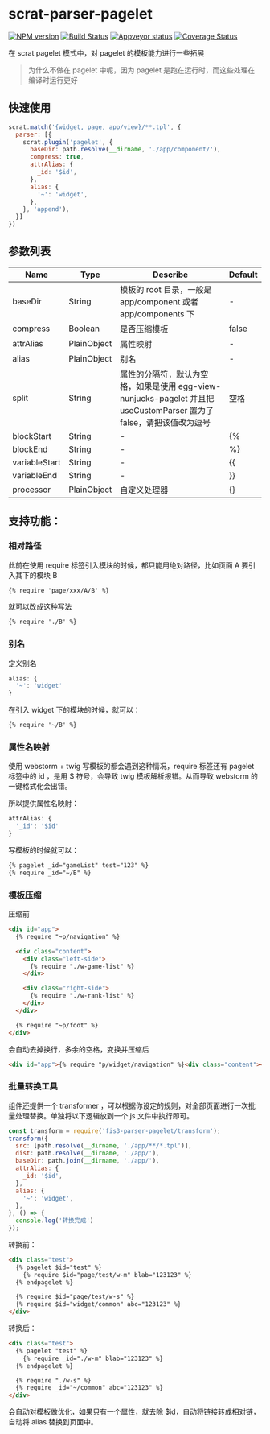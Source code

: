 # scrat-parser-pagelet

[![NPM version][npm-image]][npm-url]
[![Build Status][travis-image]][travis-url]
[![Appveyor status][appveyor-image]][appveyor-url]
[![Coverage Status][coveralls-image]][coveralls-url]

在 scrat pagelet 模式中，对 pagelet 的模板能力进行一些拓展

> 为什么不做在 pagelet 中呢，因为 pagelet 是跑在运行时，而这些处理在编译时运行更好

## 快速使用

```js
scrat.match('{widget, page, app/view}/**.tpl', {
  parser: [{
    scrat.plugin('pagelet', {
      baseDir: path.resolve(__dirname, './app/component/'),
      compress: true,
      attrAlias: {
        _id: '$id',
      },
      alias: {
        '~': 'widget',
      },
    }, 'append'),
  }]
})
```

## 参数列表

|Name|Type|Describe|Default|
|----|----|--------|-------|
| baseDir | String | 模板的 root 目录，一般是 app/component 或者 app/components 下 | - |
| compress | Boolean | 是否压缩模板 | false |
| attrAlias | PlainObject | 属性映射 | - |
| alias | PlainObject | 别名 | - |
| split | String | 属性的分隔符，默认为空格，如果是使用 egg-view-nunjucks-pagelet 并且把 useCustomParser 置为了 false，请把该值改为逗号 | 空格 |
| blockStart | String | - | {% |
| blockEnd | String | - | %} |
| variableStart | String | - | {{ |
| variableEnd | String | - | }} |
| processor | PlainObject | 自定义处理器 | {} |

## 支持功能：

### 相对路径

此前在使用 require 标签引入模块的时候，都只能用绝对路径，比如页面 A 要引入其下的模块 B

```html
{% require 'page/xxx/A/B' %}
```

就可以改成这种写法

```html
{% require './B' %}
```

### 别名

定义别名

```js
alias: {
  '~': 'widget'
}
```

在引入 widget 下的模块的时候，就可以：

```html
{% require '~/B' %}
```

### 属性名映射

使用 webstorm + twig 写模板的都会遇到这种情况，require 标签还有 pagelet 标签中的 id ，是用 $ 符号，会导致 twig 模板解析报错。从而导致 webstorm 的一键格式化会出错。

所以提供属性名映射：

```js
attrAlias: {
  '_id': '$id'
}
```

写模板的时候就可以：

```html
{% pagelet _id="gameList" test="123" %}
{% require _id="~/B" %}
```

### 模板压缩

压缩前

```html
<div id="app">
  {% require "~p/navigation" %}

  <div class="content">
    <div class="left-side">
      {% require "./w-game-list" %}
    </div>

    <div class="right-side">
      {% require "./w-rank-list" %}
    </div>
  </div>

  {% require "~p/foot" %}
</div>
```

会自动去掉换行，多余的空格，变换并压缩后

```html
<div id="app">{% require "p/widget/navigation" %}<div class="content"><div class="left-side">{% require "p/page/index/w-game-list" %}</div><div class="right-side">{% require "p/page/index/w-rank-list" %}</div></div>{% require "p/widget/foot" %}</div>
```

### 批量转换工具

组件还提供一个 transformer ，可以根据你设定的规则，对全部页面进行一次批量处理替换。单独将以下逻辑放到一个 js 文件中执行即可。

```js
const transform = require('fis3-parser-pagelet/transform');
transform({
  src: [path.resolve(__dirname, './app/**/*.tpl')],
  dist: path.resolve(__dirname, './app/'),
  baseDir: path.join(__dirname, './app/'),
  attrAlias: {
    _id: '$id',
  },
  alias: {
    '~': 'widget',
  },
}, () => {
  console.log('转换完成')
});
```

转换前：

```html
<div class="test">
  {% pagelet $id="test" %}
    {% require $id="page/test/w-m" blab="123123" %}
  {% endpagelet %}

  {% require $id="page/test/w-s" %}
  {% require $id="widget/common" abc="123123" %}
</div>
```

转换后：

```html
<div class="test">
  {% pagelet "test" %}
    {% require _id="./w-m" blab="123123" %}
  {% endpagelet %}

  {% require "./w-s" %}
  {% require _id="~/common" abc="123123" %}
</div>
```

会自动对模板做优化，如果只有一个属性，就去除 $id，自动将链接转成相对链，自动将 alias 替换到页面中。

[npm-url]: https://npmjs.org/package/scrat-parser-pagelet
[npm-image]: http://img.shields.io/npm/v/scrat-parser-pagelet.svg
[travis-url]: https://travis-ci.org/whxaxes/scrat-parser-pagelet
[travis-image]: http://img.shields.io/travis/whxaxes/scrat-parser-pagelet.svg
[appveyor-url]: https://ci.appveyor.com/project/whxaxes/scrat-parser-pagelet/branch/master
[appveyor-image]: https://ci.appveyor.com/api/projects/status/github/whxaxes/scrat-parser-pagelet?branch=master&svg=true
[coveralls-url]: https://coveralls.io/r/whxaxes/scrat-parser-pagelet
[coveralls-image]: https://img.shields.io/coveralls/whxaxes/scrat-parser-pagelet.svg
